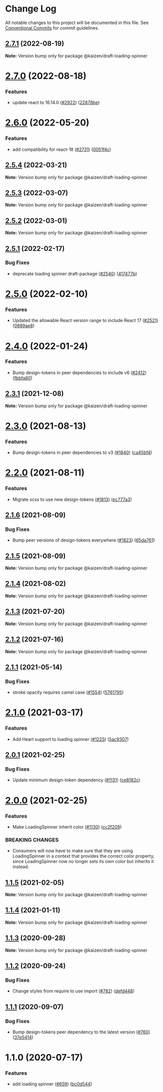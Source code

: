 # Change Log

All notable changes to this project will be documented in this file.
See [Conventional Commits](https://conventionalcommits.org) for commit guidelines.

## [2.7.1](https://github.com/cultureamp/kaizen-design-system/compare/@kaizen/draft-loading-spinner@2.7.0...@kaizen/draft-loading-spinner@2.7.1) (2022-08-19)

**Note:** Version bump only for package @kaizen/draft-loading-spinner





# [2.7.0](https://github.com/cultureamp/kaizen-design-system/compare/@kaizen/draft-loading-spinner@2.6.0...@kaizen/draft-loading-spinner@2.7.0) (2022-08-18)


### Features

* update react to 16.14.0 ([#2922](https://github.com/cultureamp/kaizen-design-system/issues/2922)) ([22878be](https://github.com/cultureamp/kaizen-design-system/commit/22878beee1884e2f58d0447b3908321937175228))





# [2.6.0](https://github.com/cultureamp/kaizen-design-system/compare/@kaizen/draft-loading-spinner@2.5.4...@kaizen/draft-loading-spinner@2.6.0) (2022-05-20)


### Features

* add compatibility for react-18 ([#2731](https://github.com/cultureamp/kaizen-design-system/issues/2731)) ([0051f4c](https://github.com/cultureamp/kaizen-design-system/commit/0051f4cee82895acc2c2f44fc7bf8063857de57e))





## [2.5.4](https://github.com/cultureamp/kaizen-design-system/compare/@kaizen/draft-loading-spinner@2.5.3...@kaizen/draft-loading-spinner@2.5.4) (2022-03-21)

**Note:** Version bump only for package @kaizen/draft-loading-spinner





## [2.5.3](https://github.com/cultureamp/kaizen-design-system/compare/@kaizen/draft-loading-spinner@2.5.2...@kaizen/draft-loading-spinner@2.5.3) (2022-03-07)

**Note:** Version bump only for package @kaizen/draft-loading-spinner





## [2.5.2](https://github.com/cultureamp/kaizen-design-system/compare/@kaizen/draft-loading-spinner@2.5.1...@kaizen/draft-loading-spinner@2.5.2) (2022-03-01)

**Note:** Version bump only for package @kaizen/draft-loading-spinner





## [2.5.1](https://github.com/cultureamp/kaizen-design-system/compare/@kaizen/draft-loading-spinner@2.5.0...@kaizen/draft-loading-spinner@2.5.1) (2022-02-17)


### Bug Fixes

* deprecate loading spinner draft-package ([#2540](https://github.com/cultureamp/kaizen-design-system/issues/2540)) ([417477b](https://github.com/cultureamp/kaizen-design-system/commit/417477bd160f80bb542299e189e2d8cd46f5cd62))





# [2.5.0](https://github.com/cultureamp/kaizen-design-system/compare/@kaizen/draft-loading-spinner@2.4.0...@kaizen/draft-loading-spinner@2.5.0) (2022-02-10)


### Features

* Updated the allowable React version range to include React 17 ([#2521](https://github.com/cultureamp/kaizen-design-system/issues/2521)) ([0889ae8](https://github.com/cultureamp/kaizen-design-system/commit/0889ae82cc2836fe606957cd1f39a2eb94df00c1))





# [2.4.0](https://github.com/cultureamp/kaizen-design-system/compare/@kaizen/draft-loading-spinner@2.3.1...@kaizen/draft-loading-spinner@2.4.0) (2022-01-24)


### Features

* Bump design-tokens in peer dependencies to include v6 ([#2412](https://github.com/cultureamp/kaizen-design-system/issues/2412)) ([fbbfa80](https://github.com/cultureamp/kaizen-design-system/commit/fbbfa80d334db9311b228568b5632cb2f8022136))





## [2.3.1](https://github.com/cultureamp/kaizen-design-system/compare/@kaizen/draft-loading-spinner@2.3.0...@kaizen/draft-loading-spinner@2.3.1) (2021-12-08)

**Note:** Version bump only for package @kaizen/draft-loading-spinner





# [2.3.0](https://github.com/cultureamp/kaizen-design-system/compare/@kaizen/draft-loading-spinner@2.2.0...@kaizen/draft-loading-spinner@2.3.0) (2021-08-13)


### Features

* Bump design-tokens in peer dependencies to v3 ([#1840](https://github.com/cultureamp/kaizen-design-system/issues/1840)) ([ca45bf4](https://github.com/cultureamp/kaizen-design-system/commit/ca45bf4707b5fbf907163653549e17682c46f636))





# [2.2.0](https://github.com/cultureamp/kaizen-design-system/compare/@kaizen/draft-loading-spinner@2.1.6...@kaizen/draft-loading-spinner@2.2.0) (2021-08-11)


### Features

* Migrate scss to use new design-tokens ([#1813](https://github.com/cultureamp/kaizen-design-system/issues/1813)) ([ec777a3](https://github.com/cultureamp/kaizen-design-system/commit/ec777a306cec1988894a9518b43f5247d500aa7d))





## [2.1.6](https://github.com/cultureamp/kaizen-design-system/compare/@kaizen/draft-loading-spinner@2.1.5...@kaizen/draft-loading-spinner@2.1.6) (2021-08-09)


### Bug Fixes

* Bump peer versions of design-tokens everywhere ([#1823](https://github.com/cultureamp/kaizen-design-system/issues/1823)) ([65da761](https://github.com/cultureamp/kaizen-design-system/commit/65da761807b4d907a342b9bb4ed2bbbe40a06048))





## [2.1.5](https://github.com/cultureamp/kaizen-design-system/compare/@kaizen/draft-loading-spinner@2.1.4...@kaizen/draft-loading-spinner@2.1.5) (2021-08-09)

**Note:** Version bump only for package @kaizen/draft-loading-spinner





## [2.1.4](https://github.com/cultureamp/kaizen-design-system/compare/@kaizen/draft-loading-spinner@2.1.3...@kaizen/draft-loading-spinner@2.1.4) (2021-08-02)

**Note:** Version bump only for package @kaizen/draft-loading-spinner





## [2.1.3](https://github.com/cultureamp/kaizen-design-system/compare/@kaizen/draft-loading-spinner@2.1.2...@kaizen/draft-loading-spinner@2.1.3) (2021-07-20)

**Note:** Version bump only for package @kaizen/draft-loading-spinner





## [2.1.2](https://github.com/cultureamp/kaizen-design-system/compare/@kaizen/draft-loading-spinner@2.1.1...@kaizen/draft-loading-spinner@2.1.2) (2021-07-16)

**Note:** Version bump only for package @kaizen/draft-loading-spinner





## [2.1.1](https://github.com/cultureamp/kaizen-design-system/compare/@kaizen/draft-loading-spinner@2.1.0...@kaizen/draft-loading-spinner@2.1.1) (2021-05-14)


### Bug Fixes

* stroke opacity requires camel case ([#1554](https://github.com/cultureamp/kaizen-design-system/issues/1554)) ([5761795](https://github.com/cultureamp/kaizen-design-system/commit/5761795c78fa838627e3c7cf4c7c05e2b80d04a9))





# [2.1.0](https://github.com/cultureamp/kaizen-design-system/compare/@kaizen/draft-loading-spinner@2.0.1...@kaizen/draft-loading-spinner@2.1.0) (2021-03-17)


### Features

* Add Heart support to loading spinner ([#1225](https://github.com/cultureamp/kaizen-design-system/issues/1225)) ([5ac9307](https://github.com/cultureamp/kaizen-design-system/commit/5ac930777878d9942da7c046fb0127df19b0acd7))





## [2.0.1](https://github.com/cultureamp/kaizen-design-system/compare/@kaizen/draft-loading-spinner@2.0.0...@kaizen/draft-loading-spinner@2.0.1) (2021-02-25)


### Bug Fixes

* Update minimum design-token dependency ([#1131](https://github.com/cultureamp/kaizen-design-system/issues/1131)) ([ce8182c](https://github.com/cultureamp/kaizen-design-system/commit/ce8182c054c9e8bc96bfdba8457bcd169d449204))





# [2.0.0](https://github.com/cultureamp/kaizen-design-system/compare/@kaizen/draft-loading-spinner@1.1.5...@kaizen/draft-loading-spinner@2.0.0) (2021-02-25)


### Features

* Make LoadingSpinner inherit color ([#1130](https://github.com/cultureamp/kaizen-design-system/issues/1130)) ([cc2f209](https://github.com/cultureamp/kaizen-design-system/commit/cc2f209d3dface882cdecce2d216c60c2242979e))


### BREAKING CHANGES

* Consumers will now have to make sure that they are using LoadingSpinner in a context that provides the correct color property, since LoadingSpinner now no longer sets its own color but inherits it instead.





## [1.1.5](https://github.com/cultureamp/kaizen-design-system/compare/@kaizen/draft-loading-spinner@1.1.4...@kaizen/draft-loading-spinner@1.1.5) (2021-02-05)

**Note:** Version bump only for package @kaizen/draft-loading-spinner





## [1.1.4](https://github.com/cultureamp/kaizen-design-system/compare/@kaizen/draft-loading-spinner@1.1.3...@kaizen/draft-loading-spinner@1.1.4) (2021-01-11)

**Note:** Version bump only for package @kaizen/draft-loading-spinner





## [1.1.3](https://github.com/cultureamp/kaizen-design-system/compare/@kaizen/draft-loading-spinner@1.1.2...@kaizen/draft-loading-spinner@1.1.3) (2020-09-28)

**Note:** Version bump only for package @kaizen/draft-loading-spinner





## [1.1.2](https://github.com/cultureamp/kaizen-design-system/compare/@kaizen/draft-loading-spinner@1.1.1...@kaizen/draft-loading-spinner@1.1.2) (2020-09-24)


### Bug Fixes

* Change styles from require to use import ([#782](https://github.com/cultureamp/kaizen-design-system/issues/782)) ([defd448](https://github.com/cultureamp/kaizen-design-system/commit/defd4483faa3459d9af48e272c63656798008a28))





## [1.1.1](https://github.com/cultureamp/kaizen-design-system/compare/@kaizen/draft-loading-spinner@1.1.0...@kaizen/draft-loading-spinner@1.1.1) (2020-09-07)


### Bug Fixes

* Bump design-tokens peer dependency to the latest version ([#760](https://github.com/cultureamp/kaizen-design-system/issues/760)) ([37e5414](https://github.com/cultureamp/kaizen-design-system/commit/37e5414b2e2c0befb4127c588120eb2e8bdc4d39))





# 1.1.0 (2020-07-17)


### Features

* add loading spinner ([#659](https://github.com/cultureamp/kaizen-design-system/issues/659)) ([bc0d544](https://github.com/cultureamp/kaizen-design-system/commit/bc0d54482490d4fe9c229d1382031a5ee389aacb))

